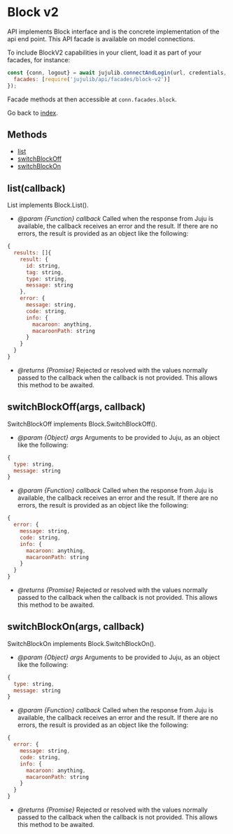 <!---
NOTE: this file has been generated by the doc command in js-libjuju
on Fri 2018/11/16 13:11:58 UTC. Do not manually edit this file.
--->
# Block v2

API implements Block interface and is the concrete implementation of the api
  end point.
This API facade is available on model connections.

To include BlockV2 capabilities in your client, load it as
part of your facades, for instance:
```javascript
const {conn, logout} = await jujulib.connectAndLogin(url, credentials, {
  facades: [require('jujulib/api/facades/block-v2')]
});
```
Facade methods at then accessible at `conn.facades.block`.

Go back to [index](index.md).

## Methods
- [list](#listcallback)
- [switchBlockOff](#switchBlockOffargs-callback)
- [switchBlockOn](#switchBlockOnargs-callback)

## list(callback)
List implements Block.List().

- *@param {Function} callback* Called when the response from Juju is available,
  the callback receives an error and the result. If there are no errors, the
  result is provided as an object like the following:
```javascript
{
  results: []{
    result: {
      id: string,
      tag: string,
      type: string,
      message: string
    },
    error: {
      message: string,
      code: string,
      info: {
        macaroon: anything,
        macaroonPath: string
      }
    }
  }
}
```
- *@returns {Promise}* Rejected or resolved with the values normally passed to
  the callback when the callback is not provided.
  This allows this method to be awaited.

## switchBlockOff(args, callback)
SwitchBlockOff implements Block.SwitchBlockOff().

- *@param {Object} args* Arguments to be provided to Juju, as an object like
  the following:
```javascript
{
  type: string,
  message: string
}
```
- *@param {Function} callback* Called when the response from Juju is available,
  the callback receives an error and the result. If there are no errors, the
  result is provided as an object like the following:
```javascript
{
  error: {
    message: string,
    code: string,
    info: {
      macaroon: anything,
      macaroonPath: string
    }
  }
}
```
- *@returns {Promise}* Rejected or resolved with the values normally passed to
  the callback when the callback is not provided.
  This allows this method to be awaited.

## switchBlockOn(args, callback)
SwitchBlockOn implements Block.SwitchBlockOn().

- *@param {Object} args* Arguments to be provided to Juju, as an object like
  the following:
```javascript
{
  type: string,
  message: string
}
```
- *@param {Function} callback* Called when the response from Juju is available,
  the callback receives an error and the result. If there are no errors, the
  result is provided as an object like the following:
```javascript
{
  error: {
    message: string,
    code: string,
    info: {
      macaroon: anything,
      macaroonPath: string
    }
  }
}
```
- *@returns {Promise}* Rejected or resolved with the values normally passed to
  the callback when the callback is not provided.
  This allows this method to be awaited.